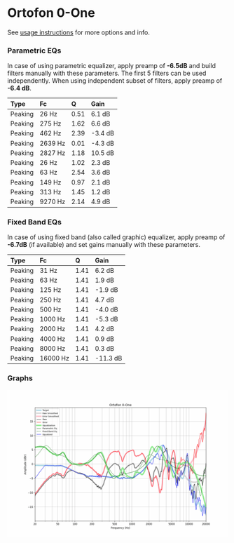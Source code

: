 # Ortofon 0-One
See [usage instructions](https://github.com/jaakkopasanen/AutoEq#usage) for more options and info.

### Parametric EQs
In case of using parametric equalizer, apply preamp of **-6.5dB** and build filters manually
with these parameters. The first 5 filters can be used independently.
When using independent subset of filters, apply preamp of **-6.4 dB**.

| Type    | Fc      |    Q | Gain    |
|:--------|:--------|:-----|:--------|
| Peaking | 26 Hz   | 0.51 | 6.1 dB  |
| Peaking | 275 Hz  | 1.62 | 6.6 dB  |
| Peaking | 462 Hz  | 2.39 | -3.4 dB |
| Peaking | 2639 Hz | 0.01 | -4.3 dB |
| Peaking | 2827 Hz | 1.18 | 10.5 dB |
| Peaking | 26 Hz   | 1.02 | 2.3 dB  |
| Peaking | 63 Hz   | 2.54 | 3.6 dB  |
| Peaking | 149 Hz  | 0.97 | 2.1 dB  |
| Peaking | 313 Hz  | 1.45 | 1.2 dB  |
| Peaking | 9270 Hz | 2.14 | 4.9 dB  |

### Fixed Band EQs
In case of using fixed band (also called graphic) equalizer, apply preamp of **-6.7dB**
(if available) and set gains manually with these parameters.

| Type    | Fc       |    Q | Gain     |
|:--------|:---------|:-----|:---------|
| Peaking | 31 Hz    | 1.41 | 6.2 dB   |
| Peaking | 63 Hz    | 1.41 | 1.9 dB   |
| Peaking | 125 Hz   | 1.41 | -1.9 dB  |
| Peaking | 250 Hz   | 1.41 | 4.7 dB   |
| Peaking | 500 Hz   | 1.41 | -4.0 dB  |
| Peaking | 1000 Hz  | 1.41 | -5.3 dB  |
| Peaking | 2000 Hz  | 1.41 | 4.2 dB   |
| Peaking | 4000 Hz  | 1.41 | 0.9 dB   |
| Peaking | 8000 Hz  | 1.41 | 0.3 dB   |
| Peaking | 16000 Hz | 1.41 | -11.3 dB |

### Graphs
![](./Ortofon%200-One.png)